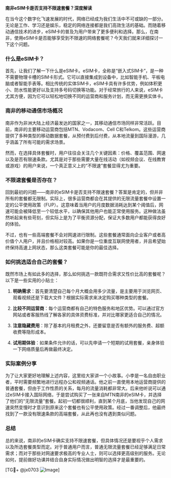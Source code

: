 **南非eSIM卡是否支持不限速套餐？深度解读**

在当今这个数字化飞速发展的时代，网络已经成为我们生活中不可或缺的一部分。无论是工作、学习还是娱乐，稳定的网络连接都是我们高效生活的基础。而随着移动通信技术的进步，eSIM卡的普及为用户带来了更多便利和选择。那么，在南非，使用eSIM卡是否能够享受到不限速的网络套餐呢？今天我们就来详细探讨一下这个问题。

### 什么是eSIM卡？

首先，让我们了解一下什么是eSIM卡。eSIM卡，全称是“嵌入式SIM卡”，是一种不需要物理卡槽的SIM卡形式。它可以直接集成到设备中，比如智能手机、平板电脑或者智能手表等。相比传统的实体SIM卡，eSIM卡具有许多优势，例如体积更小、防水性能更好以及支持多号码切换等功能。对于经常旅行的人来说，eSIM卡尤其方便，因为它可以轻松地切换不同的运营商和服务计划，而无需更换实体卡。

### 南非的移动通信市场概况

南非作为非洲大陆上经济最发达的国家之一，其移动通信市场同样非常活跃。目前，南非的主要移动运营商包括MTN、Vodacom、Cell C和Telkom。这些运营商提供了多种类型的移动数据套餐，从预付费到后付费，从本地流量到国际漫游，几乎涵盖了所有可能的需求场景。

然而，在选择具体套餐时，用户往往会关注几个关键因素：价格、覆盖范围、网速以及是否有限速条款。尤其是对于那些需要大量在线活动（如视频会议、在线教育或游戏）的用户来说，一个真正意义上的“不限速”套餐显得尤为重要。

### 不限速套餐是否存在？

回到最初的问题——南非的eSIM卡是否支持不限速套餐？答案是肯定的，但并非所有的套餐都无限制。实际上，很多运营商都会在其提供的无限流量套餐中设置一定的公平使用政策（FUP）。这意味着当用户的月度数据消耗达到某个阈值后，网速可能会被降低至一个较低水平，以确保其他用户也能正常使用服务。这种做法虽然听起来有些苛刻，但实际上是为了平衡资源分配，保证大多数用户都能获得良好的体验。

不过，也有一些高端套餐不会对网速进行限制。这些套餐通常面向企业客户或者高价值个人用户，并且价格相对较高。如果你是一位重度互联网使用者，并且希望始终保持高速上网状态，那么这类套餐可能是你的最佳选择。

### 如何挑选适合自己的套餐？

既然市场上有如此多的选择，那么如何挑选一款既符合需求又性价比高的套餐呢？以下是一些实用的小贴士：

1. **明确需求**：首先要清楚自己每个月大概会用多少流量，是主要用于浏览网页、观看视频还是下载大文件？根据实际需求来决定购买哪种类型的套餐。
   
2. **比较不同运营商**：每个运营商都有自己的特色服务和地区优势。可以通过官方网站或者客服热线了解各家的具体资费标准，并对比哪家更适合自己的情况。
   
3. **注意隐藏费用**：除了基本的月租费之外，还要留意是否有额外的服务费、超额收费等隐形成本。
   
4. **试用期体验**：如果条件允许的话，可以先申请一个短期的试用套餐，亲身体验一下网络质量后再做最终决定。

### 实际案例分享

为了让大家更好地理解上述内容，这里给大家讲一个小故事。小李是一名自由职业者，平时需要频繁地进行远程办公和视频通话。他之前一直使用本地运营商提供的普通套餐，但由于工作性质的关系，每月的流量消耗都非常大。后来他听说可以通过eSIM卡接入国际网络，于是尝试购买了一张来自MTN南非的eSIM卡，并选择了他们的“无限流量”套餐。起初一切都很顺利，直到某个月底，当他发现自己的网速突然变慢时才意识到原来这个套餐也有公平使用政策。经过一番调整后，他最终找到了一款没有限速条款的高端套餐，从此再也没有遇到类似问题。

### 总结

总的来说，南非的eSIM卡确实支持不限速套餐，但具体情况还是要视乎个人需求以及所选套餐类型而定。对于普通用户而言，普通无限流量套餐已经足够满足日常需求；而对于那些对网速要求极高的专业人士，则可以选择更高级别的服务。无论如何，提前做好功课并结合自身实际情况做出明智的选择才是最重要的。

[TG💪+ @jx0703 ![Image](https://github.com/user-attachments/assets/dbca1d08-cadb-493c-b0ec-ad6f7a83f270)]